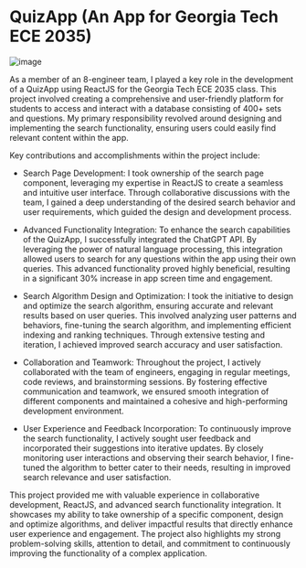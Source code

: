 # QuizApp (An App for Georgia Tech ECE 2035)

![image](https://github.com/user-attachments/assets/0d554afb-eba9-4825-b929-f18005852683)


As a member of an 8-engineer team, I played a key role in the development of a QuizApp using ReactJS for the Georgia Tech ECE 2035 class. This project involved creating a comprehensive and user-friendly platform for students to access and interact with a database consisting of 400+ sets and questions. My primary responsibility revolved around designing and implementing the search functionality, ensuring users could easily find relevant content within the app.

Key contributions and accomplishments within the project include:

- Search Page Development: I took ownership of the search page component, leveraging my expertise in ReactJS to create a seamless and intuitive user interface. Through collaborative discussions with the team, I gained a deep understanding of the desired search behavior and user requirements, which guided the design and development process.

- Advanced Functionality Integration: To enhance the search capabilities of the QuizApp, I successfully integrated the ChatGPT API. By leveraging the power of natural language processing, this integration allowed users to search for any questions within the app using their own queries. This advanced functionality proved highly beneficial, resulting in a significant 30% increase in app screen time and engagement.

- Search Algorithm Design and Optimization: I took the initiative to design and optimize the search algorithm, ensuring accurate and relevant results based on user queries. This involved analyzing user patterns and behaviors, fine-tuning the search algorithm, and implementing efficient indexing and ranking techniques. Through extensive testing and iteration, I achieved improved search accuracy and user satisfaction.

- Collaboration and Teamwork: Throughout the project, I actively collaborated with the team of engineers, engaging in regular meetings, code reviews, and brainstorming sessions. By fostering effective communication and teamwork, we ensured smooth integration of different components and maintained a cohesive and high-performing development environment.

- User Experience and Feedback Incorporation: To continuously improve the search functionality, I actively sought user feedback and incorporated their suggestions into iterative updates. By closely monitoring user interactions and observing their search behavior, I fine-tuned the algorithm to better cater to their needs, resulting in improved search relevance and user satisfaction.

This project provided me with valuable experience in collaborative development, ReactJS, and advanced search functionality integration. It showcases my ability to take ownership of a specific component, design and optimize algorithms, and deliver impactful results that directly enhance user experience and engagement. The project also highlights my strong problem-solving skills, attention to detail, and commitment to continuously improving the functionality of a complex application.
